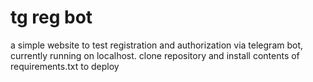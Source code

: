 # tg reg bot
 
a simple website to test registration and authorization via telegram bot, currently running on localhost. clone repository and install contents of requirements.txt to deploy
